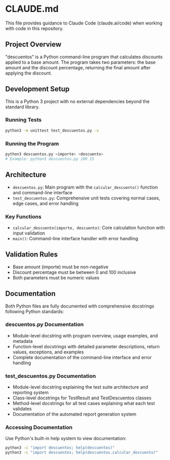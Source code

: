 # CLAUDE.md

This file provides guidance to Claude Code (claude.ai/code) when working with code in this repository.

## Project Overview

"descuentos" is a Python command-line program that calculates discounts applied to a base amount. The program takes two parameters: the base amount and the discount percentage, returning the final amount after applying the discount.

## Development Setup

This is a Python 3 project with no external dependencies beyond the standard library.

### Running Tests
```bash
python3 -m unittest test_descuentos.py -v
```

### Running the Program
```bash
python3 descuentos.py <importe> <descuento>
# Example: python3 descuentos.py 100 15
```

## Architecture

- `descuentos.py`: Main program with the `calcular_descuento()` function and command-line interface
- `test_descuentos.py`: Comprehensive unit tests covering normal cases, edge cases, and error handling

### Key Functions
- `calcular_descuento(importe, descuento)`: Core calculation function with input validation
- `main()`: Command-line interface handler with error handling

## Validation Rules
- Base amount (importe) must be non-negative
- Discount percentage must be between 0 and 100 inclusive
- Both parameters must be numeric values

## Documentation
Both Python files are fully documented with comprehensive docstrings following Python standards:

### descuentos.py Documentation
- Module-level docstring with program overview, usage examples, and metadata
- Function-level docstrings with detailed parameter descriptions, return values, exceptions, and examples
- Complete documentation of the command-line interface and error handling

### test_descuentos.py Documentation  
- Module-level docstring explaining the test suite architecture and reporting system
- Class-level docstrings for TestResult and TestDescuentos classes
- Method-level docstrings for all test cases explaining what each test validates
- Documentation of the automated report generation system

### Accessing Documentation
Use Python's built-in help system to view documentation:
```bash
python3 -c "import descuentos; help(descuentos)"
python3 -c "import descuentos; help(descuentos.calcular_descuento)"
```